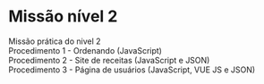 # Missão nível 2
Missão prática do nivel 2 
<br>
Procedimento 1 - Ordenando (JavaScript) 
<br>
Procedimento 2 - Site de receitas (JavaScript e JSON)
<br>
Procedimento 3 - Página de usuários (JavaScript, VUE JS e JSON) 
